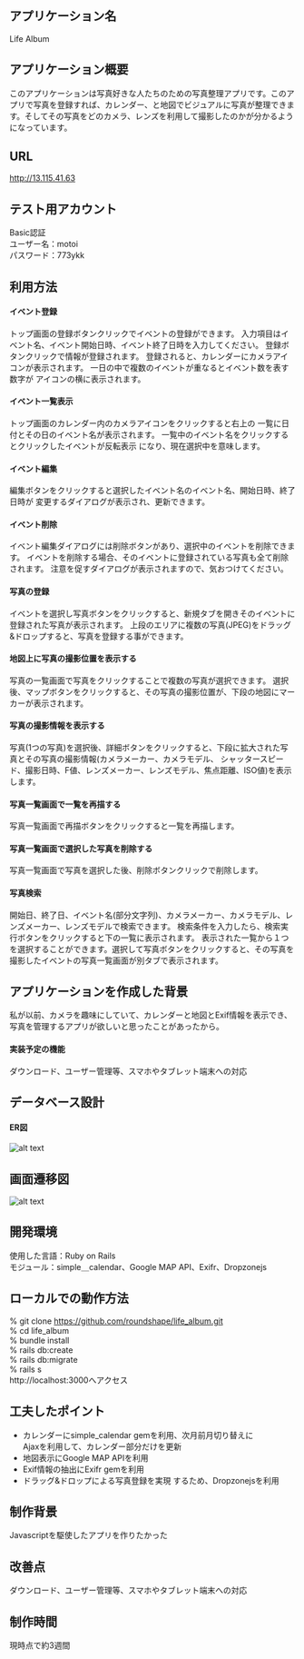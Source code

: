 ## アプリケーション名
  Life Album

## アプリケーション概要
  このアプリケーションは写真好きな人たちのための写真整理アプリです。このアプリで写真を登録すれば、カレンダー、と地図でビジュアルに写真が整理できます。そしてその写真をどのカメラ、レンズを利用して撮影したのかが分かるようになっています。

## URL
  http://13.115.41.63

## テスト用アカウント
  Basic認証  
  ユーザー名：motoi  
  パスワード：773ykk

## 利用方法
  #### イベント登録
  トップ画面の登録ボタンクリックでイベントの登録ができます。
  入力項目はイベント名、イベント開始日時、イベント終了日時を入力してください。
  登録ボタンクリックで情報が登録されます。
  登録されると、カレンダーにカメラアイコンが表示されます。
  一日の中で複数のイベントが重なるとイベント数を表す数字が
  アイコンの横に表示されます。

  #### イベント一覧表示
  トップ画面のカレンダー内のカメラアイコンをクリックすると右上の
  一覧に日付とその日のイベント名が表示されます。
  一覧中のイベント名をクリックするとクリックしたイベントが反転表示
  になり、現在選択中を意味します。

  #### イベント編集
  編集ボタンをクリックすると選択したイベント名のイベント名、開始日時、終了日時が
  変更するダイアログが表示され、更新できます。

  #### イベント削除
  イベント編集ダイアログには削除ボタンがあり、選択中のイベントを削除できます。
  イベントを削除する場合、そのイベントに登録されている写真も全て削除されます。
  注意を促すダイアログが表示されますので、気おつけてください。

  #### 写真の登録
  イベントを選択し写真ボタンをクリックすると、新規タブを開きそのイベントに登録された写真が表示されます。
  上段のエリアに複数の写真(JPEG)をドラッグ&ドロップすると、写真を登録する事ができます。

  #### 地図上に写真の撮影位置を表示する
  写真の一覧画面で写真をクリックすることで複数の写真が選択できます。
  選択後、マップボタンをクリックすると、その写真の撮影位置が、下段の地図にマーカーが表示されます。

  #### 写真の撮影情報を表示する
  写真(1つの写真)を選択後、詳細ボタンをクリックすると、下段に拡大された写真とその写真の撮影情報(カメラメーカー、カメラモデル、
  シャッタースピード、撮影日時、F値、レンズメーカー、レンズモデル、焦点距離、ISO値)を表示します。

  #### 写真一覧画面で一覧を再描する
  写真一覧画面で再描ボタンをクリックすると一覧を再描します。

  #### 写真一覧画面で選択した写真を削除する
  写真一覧画面で写真を選択した後、削除ボタンクリックで削除します。

  #### 写真検索
  開始日、終了日、イベント名(部分文字列)、カメラメーカー、カメラモデル、レンズメーカー、レンズモデルで検索できます。
  検索条件を入力したら、検索実行ボタンをクリックすると下の一覧に表示されます。
  表示された一覧から１つを選択することができます。選択して写真ボタンをクリックすると、その写真を
  撮影したイベントの写真一覧画面が別タブで表示されます。

## アプリケーションを作成した背景
  私が以前、カメラを趣味にしていて、カレンダーと地図とExif情報を表示でき、写真を管理するアプリが欲しいと思ったことがあったから。 

#### 実装予定の機能
  ダウンロード、ユーザー管理等、スマホやタブレット端末への対応

## データベース設計
  #### ER図  
![alt text](db/er.png)
## 画面遷移図  
![alt text](screens_doc.png)
## 開発環境  
  使用した言語：Ruby on Rails  
  モジュール：simple＿calendar、Google MAP API、Exifr、Dropzonejs
## ローカルでの動作方法  
  % git clone https://github.com/roundshape/life_album.git  
  % cd life_album  
  % bundle install  
  % rails db:create  
  % rails db:migrate  
  % rails s  
  http://localhost:3000へアクセス

## 工夫したポイント  
  - カレンダーにsimple_calendar gemを利用、次月前月切り替えに  
    Ajaxを利用して、カレンダー部分だけを更新
  - 地図表示にGoogle MAP APIを利用
  - Exif情報の抽出にExifr gemを利用
  - ドラッグ&ドロップによる写真登録を実現 するため、Dropzonejsを利用

## 制作背景
  Javascriptを駆使したアプリを作りたかった
   
## 改善点  
  ダウンロード、ユーザー管理等、スマホやタブレット端末への対応 

## 制作時間  
  現時点で約3週間